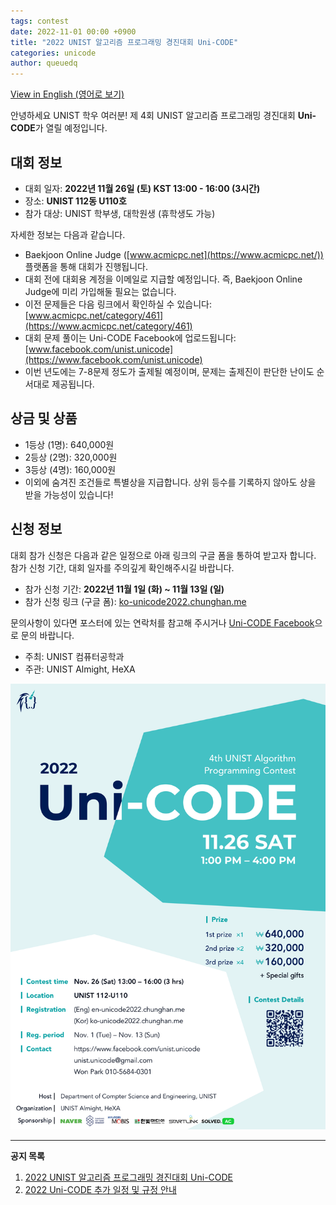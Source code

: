 ```yaml
---
tags: contest
date: 2022-11-01 00:00 +0900
title: "2022 UNIST 알고리즘 프로그래밍 경진대회 Uni-CODE"
categories: unicode
author: queuedq
---
```


[View in English (영어로 보기)](/unicode/2022/11/01/en-unicode-2022.html)

안녕하세요 UNIST 학우 여러분!
제 4회 UNIST 알고리즘 프로그래밍 경진대회 **Uni-CODE**가 열릴 예정입니다.

## 대회 정보

- 대회 일자: **2022년 11월 26일 (토) KST 13:00 - 16:00 (3시간)**
- 장소: **UNIST 112동 U110호**
- 참가 대상: UNIST 학부생, 대학원생 (휴학생도 가능)

자세한 정보는 다음과 같습니다.

- Baekjoon Online Judge ([www.acmicpc.net](https://www.acmicpc.net/)) 플랫폼을 통해 대회가 진행됩니다.
- 대회 전에 대회용 계정을 이메일로 지급할 예정입니다. 즉, Baekjoon Online Judge에 미리 가입해둘 필요는 없습니다.
- 이전 문제들은 다음 링크에서 확인하실 수 있습니다: [www.acmicpc.net/category/461](https://www.acmicpc.net/category/461)
- 대회 문제 풀이는 Uni-CODE Facebook에 업로드됩니다: [www.facebook.com/unist.unicode](https://www.facebook.com/unist.unicode)
- 이번 년도에는 7-8문제 정도가 출제될 예정이며, 문제는 출제진이 판단한 난이도 순서대로 제공됩니다.

## 상금 및 상품

- 1등상 (1명): 640,000원
- 2등상 (2명): 320,000원
- 3등상 (4명): 160,000원
- 이외에 숨겨진 조건들로 특별상을 지급합니다. 상위 등수를 기록하지 않아도 상을 받을 가능성이 있습니다!

## 신청 정보

대회 참가 신청은 다음과 같은 일정으로 아래 링크의 구글 폼을 통하여 받고자 합니다.
참가 신청 기간, 대회 일자를 주의깊게 확인해주시길 바랍니다.

- 참가 신청 기간: **2022년 11월 1일 (화) ~ 11월 13일 (일)**
- 참가 신청 링크 (구글 폼): [ko-unicode2022.chunghan.me](https://ko-unicode2022.chunghan.me)

문의사항이 있다면 포스터에 있는 연락처를 참고해 주시거나 [Uni-CODE Facebook](https://www.facebook.com/unist.unicode)으로 문의 바랍니다.

- 주최: UNIST 컴퓨터공학과
- 주관: UNIST Almight, HeXA

![](/assets/images/unicode-2022/Poster-2022.png)

---

**공지 목록**

1. [2022 UNIST 알고리즘 프로그래밍 경진대회 Uni-CODE](/unicode/2022/11/01/ko-unicode-2022.html)
2. [2022 Uni-CODE 추가 일정 및 규정 안내](/unicode/2022/11/04/ko-rules.html)
